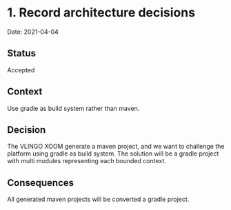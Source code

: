 # 1.  Record architecture decisions

Date: 2021-04-04

## Status

Accepted

## Context

Use gradle as build system rather than maven.

## Decision

The VLINGO XOOM generate a maven project, and we want to challenge the platform using gradle as build system.
The solution will be a gradle project with multi modules representing each bounded context.

## Consequences

All generated maven projects will be converted a gradle project.
